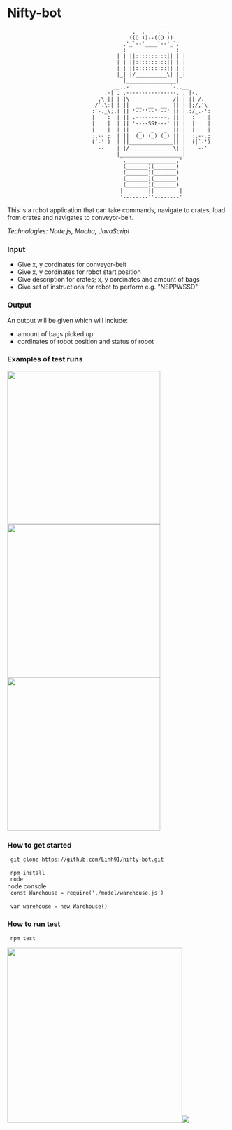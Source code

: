 # Nifty-bot

                                            ,--.    ,--.
                                           ((O ))--((O ))
                                         ,'_`--'____`--'_`.
                                        _:  ____________  :_
                                       | | ||::::::::::|| | |
                                       | | ||::::::::::|| | |
                                       | | ||::::::::::|| | |
                                       |_| |/__________\| |_|
                                         |________________|
                                      __..-'            `-..__
                                   .-| : .----------------. : |-.
                                 ,\ || | |\______________/| | || /.
                                /`.\:| | ||  __  __  __  || | |;/,'\
                               :`-._\;.| || '--''--''--' || |,:/_.-':
                               |    :  | || .----------. || |  :    |
                               |    |  | || '----SSt---' || |  |    |
                               |    |  | ||   _   _   _  || |  |    |
                               :,--.;  | ||  (_) (_) (_) || |  :,--.;
                               (`-'|)  | ||______________|| |  (|`-')
                                `--'   | |/______________\| |   `--'
                                       |____________________|
                                        `.________________,'
                                         (_______)(_______)
                                         (_______)(_______)
                                         (_______)(_______)
                                         (_______)(_______)
                                        |        ||        |
                                        '--------''--------'

This is a robot application that can take commands, navigate to crates, load from crates and navigates to conveyor-belt.

<bold>*Technologies: Node.js, Mocha, JavaScript*</bold>

### Input
- Give x, y cordinates for conveyor-belt
- Give x, y cordinates for robot start position
- Give description for crates; x, y cordinates and amount of bags
- Give set of instructions for robot to perform e.g. "NSPPWSSD"

### Output
An output will be given which will include:
- amount of bags picked up
- cordinates of robot position and status of robot

### Examples of test runs

<img src="https://user-images.githubusercontent.com/17644847/28984123-50bb969c-7954-11e7-8242-fa9e2e7cd4ea.png" width="350"><img src="https://user-images.githubusercontent.com/17644847/28984125-50bfc32a-7954-11e7-916c-88305ab36559.png" width="350">
<img src="https://user-images.githubusercontent.com/17644847/28984124-50beecca-7954-11e7-9cb5-aabe75771e5f.png" width="350">

### How to get started

<code> git clone https://github.com/Linh91/nifty-bot.git </code> <br>
<code> npm install </code><br>
<code> node </code><br>
node console <br>
<code> const Warehouse = require('./model/warehouse.js') </code><br>
<code> var warehouse = new Warehouse() </code>
### How to run test 

<code> npm test </code> <br>

<img src="https://user-images.githubusercontent.com/17644847/28983396-7441fa00-7951-11e7-9e47-39f8d3d716fb.png" width="400" height="400"><img src="https://user-images.githubusercontent.com/17644847/28983657-a6a0c7a0-7952-11e7-925c-3905005999bb.png">

